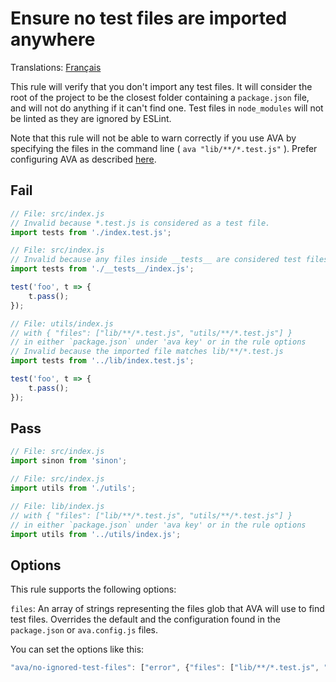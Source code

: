 # Ensure no test files are imported anywhere

Translations: [Français](https://github.com/avajs/ava-docs/blob/master/fr_FR/related/eslint-plugin-ava/docs/rules/no-import-test-files.md)

This rule will verify that you don't import any test files. It will consider the root of the project to be the closest folder containing a `package.json` file, and will not do anything if it can't find one. Test files in `node_modules` will not be linted as they are ignored by ESLint.

Note that this rule will not be able to warn correctly if you use AVA by specifying the files in the command line ( `ava "lib/**/*.test.js"` ). Prefer configuring AVA as described [here](https://github.com/sindresorhus/ava#configuration).

## Fail

```js
// File: src/index.js
// Invalid because *.test.js is considered as a test file.
import tests from './index.test.js';
```

```js
// File: src/index.js
// Invalid because any files inside __tests__ are considered test files
import tests from './__tests__/index.js';

test('foo', t => {
	t.pass();
});
```

```js
// File: utils/index.js
// with { "files": ["lib/**/*.test.js", "utils/**/*.test.js"] }
// in either `package.json` under 'ava key' or in the rule options
// Invalid because the imported file matches lib/**/*.test.js
import tests from '../lib/index.test.js';

test('foo', t => {
	t.pass();
});
```


## Pass

```js
// File: src/index.js
import sinon from 'sinon';

```

```js
// File: src/index.js
import utils from './utils';
```

```js
// File: lib/index.js
// with { "files": ["lib/**/*.test.js", "utils/**/*.test.js"] }
// in either `package.json` under 'ava key' or in the rule options
import utils from '../utils/index.js';
```

## Options

This rule supports the following options:

`files`: An array of strings representing the files glob that AVA will use to find test files. Overrides the default and the configuration found in the `package.json` or `ava.config.js` files.

You can set the options like this:

```js
"ava/no-ignored-test-files": ["error", {"files": ["lib/**/*.test.js", "utils/**/*.test.js"]}]
```
